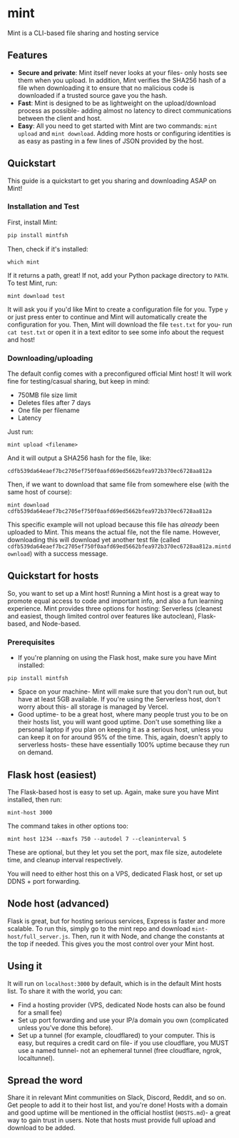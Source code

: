 # mint
Mint is a CLI-based file sharing and hosting service
## Features
* **Secure and private**: Mint itself never looks at your files- only hosts see them when you upload. In addition, Mint verifies the SHA256 hash of a file when downloading it to ensure that no malicious code is downloaded if a trusted source gave you the hash.
* **Fast**: Mint is designed to be as lightweight on the upload/download process as possible- adding almost no latency to direct communications between the client and host.
* **Easy**: All you need to get started with Mint are two commands: `mint upload` and `mint download`. Adding more hosts or configuring identities is as easy as pasting in a few lines of JSON provided by the host.
## Quickstart
This guide is a quickstart to get you sharing and downloading ASAP on Mint!
### Installation and Test
First, install Mint:
```sh
pip install mintfsh
```
Then, check if it's installed:
```
which mint
```
If it returns a path, great! If not, add your Python package directory to `PATH`. To test Mint, run:
```
mint download test
```
It will ask you if you'd like Mint to create a configuration file for you. Type `y` or just press enter to continue and Mint will automatically create the configuration for you. Then, Mint will download the file `test.txt` for you- run `cat test.txt` or open it in a text editor to see some info about the request and host!
### Downloading/uploading
The default config comes with a preconfigured official Mint host! It will work fine for testing/casual sharing, but keep in mind:
* 750MB file size limit
* Deletes files after 7 days
* One file per filename
* Latency

Just run:
```
mint upload <filename>
```
And it will output a SHA256 hash for the file, like:
```
cdfb539da64eaef7bc2705ef750f0aafd69ed5662bfea972b370ec6728aa812a
```
Then, if we want to download that same file from somewhere else (with the same host of course):
```
mint download cdfb539da64eaef7bc2705ef750f0aafd69ed5662bfea972b370ec6728aa812a
```
This specific example will not upload because this file has *already* been uploaded to Mint. This means the actual file, not the file name. However, downloading this will download yet another test file (called `cdfb539da64eaef7bc2705ef750f0aafd69ed5662bfea972b370ec6728aa812a.mintdownload`) with a success message.
## Quickstart for hosts
So, you want to set up a Mint host! Running a Mint host is a great way to promote equal access to code and important info, and also a fun learning experience. Mint provides three options for hosting: Serverless (cleanest and easiest, though limited control over features like autoclean), Flask-based, and Node-based.
### Prerequisites
* If you're planning on using the Flask host, make sure you have Mint installed:
```
pip install mintfsh
```
* Space on your machine- Mint will make sure that you don't run out, but have at least 5GB available. If you're using the Serverless host, don't worry about this- all storage is managed by Vercel.
* Good uptime- to be a great host, where many people trust you to be on their hosts list, you will want good uptime. Don't use something like a personal laptop if you plan on keeping it as a serious host, unless you can keep it on for around 95% of the time. This, again, doesn't apply to serverless hosts- these have essentially 100% uptime because they run on demand. 
## Flask host (easiest)
The Flask-based host is easy to set up. Again, make sure you have Mint installed, then run:
```
mint-host 3000
```
The command takes in other options too:
```
mint host 1234 --maxfs 750 --autodel 7 --cleaninterval 5
```
These are optional, but they let you set the port, max file size, autodelete time, and cleanup interval respectively.

You will need to either host this on a VPS, dedicated Flask host, or set up DDNS + port forwarding. 
## Node host (advanced)
Flask is great, but for hosting serious services, Express is faster and more scalable. To run this, simply go to the mint repo and download `mint-host/full_server.js`. Then, run it with Node, and change the constants at the top if needed. This gives you the most control over your Mint host.
## Using it
It will run on `localhost:3000` by default, which is in the default Mint hosts list. To share it with the world, you can:
* Find a hosting provider (VPS, dedicated Node hosts can also be found for a small fee)
* Set up port forwarding and use your IP/a domain you own (complicated unless you've done this before).
* Set up a tunnel (for example, cloudflared) to your computer. This is easy, but requires a credit card on file- if you use cloudflare, you MUST use a named tunnel- not an ephemeral tunnel (free cloudflare, ngrok, localtunnel).
## Spread the word
Share it in relevant Mint communities on Slack, Discord, Reddit, and so on. Get people to add it to their host list, and you're done! Hosts with a domain and good uptime will be mentioned in the official hostlist (`HOSTS.md`)-  a great way to gain trust in users. Note that hosts must provide full upload and download to be added.